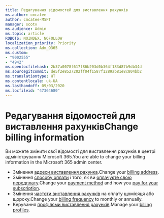 ```yaml
---
title: Редагування відомостей для виставлення рахунків
ms.author: cmcatee
author: cmcatee-MSFT
manager: scotv
ms.audience: Admin
ms.topic: article
ROBOTS: NOINDEX, NOFOLLOW
localization_priority: Priority
ms.collection: Adm_O365
ms.custom:
- "9002555"
- "4942"
ms.openlocfilehash: 2b37a0078f617f86b203d0b364f183d87b9db34d
ms.sourcegitcommit: de5f2e8527202ff04f1587f1289ab81e8c804bb2
ms.translationtype: HT
ms.contentlocale: uk-UA
ms.lasthandoff: 09/03/2020
ms.locfileid: "47364680"
---
```

# <a name="change-billing-information"></a><span data-ttu-id="f6d97-102">Редагування відомостей для виставлення рахунків</span><span class="sxs-lookup"><span data-stu-id="f6d97-102">Change billing information</span></span>

<span data-ttu-id="f6d97-103">Ви можете змінити свої відомості для виставлення рахунків в центрі адміністрування Microsoft 365.</span><span class="sxs-lookup"><span data-stu-id="f6d97-103">You are able to change your billing information in the Microsoft 365 admin center.</span></span> 

- <span data-ttu-id="f6d97-104">Змінення [адреси виставлення рахунка](https://docs.microsoft.com/microsoft-365/commerce/billing-and-payments/change-your-billing-addresses).</span><span class="sxs-lookup"><span data-stu-id="f6d97-104">Change your [billing address](https://docs.microsoft.com/microsoft-365/commerce/billing-and-payments/change-your-billing-addresses).</span></span>
- <span data-ttu-id="f6d97-105">Змінення [способу оплати](https://docs.microsoft.com/microsoft-365/commerce/billing-and-payments/manage-payment-methods) і того, як ви [оплачуєте свою передплату](https://docs.microsoft.com/microsoft-365/commerce/billing-and-payments/pay-for-your-subscription).</span><span class="sxs-lookup"><span data-stu-id="f6d97-105">Change your [payment method](https://docs.microsoft.com/microsoft-365/commerce/billing-and-payments/manage-payment-methods) and how you [pay for your subscription](https://docs.microsoft.com/microsoft-365/commerce/billing-and-payments/pay-for-your-subscription).</span></span>
- <span data-ttu-id="f6d97-106">Змінення [частоти виставлення рахунків](https://docs.microsoft.com/microsoft-365/commerce/billing-and-payments/change-payment-frequency) на оплату щомісяця або щороку.</span><span class="sxs-lookup"><span data-stu-id="f6d97-106">Change your [billing frequency](https://docs.microsoft.com/microsoft-365/commerce/billing-and-payments/change-payment-frequency) to monthly or annually.</span></span>
- <span data-ttu-id="f6d97-107">Керування [профілями виставлення рахунків](https://docs.microsoft.com/microsoft-365/commerce/billing-and-payments/manage-billing-profiles).</span><span class="sxs-lookup"><span data-stu-id="f6d97-107">Manage your [billing profiles](https://docs.microsoft.com/microsoft-365/commerce/billing-and-payments/manage-billing-profiles).</span></span>
